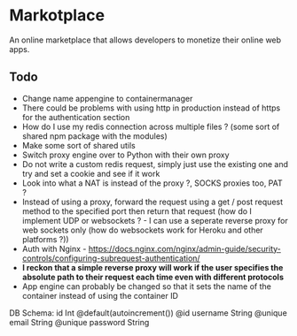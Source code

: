 # Markotplace

An online marketplace that allows developers to monetize their online web apps.

## Todo

-   Change name appengine to containermanager
-   There could be problems with using http in production instead of https for the authentication section
-   How do I use my redis connection across multiple files ? (some sort of shared npm package with the modules)
-   Make some sort of shared utils
- Switch proxy engine over to Python with their own proxy
- Do not write a custom redis request, simply just use the existing one and try and set a cookie and see if it work
- Look into what a NAT is instead of the proxy ?, SOCKS proxies too, PAT ?
-   Instead of using a proxy, forward the request using a get / post request method to the specified port then return that request (how do I implement UDP or websockets ? - I can use a seperate reverse proxy for web sockets only (how do websockets work for Heroku and other platforms ?))
-   Auth with Nginx - https://docs.nginx.com/nginx/admin-guide/security-controls/configuring-subrequest-authentication/
-   **I reckon that a simple reverse proxy will work if the user specifies the absolute path to their request each time even with different protocols**
-   App engine can probably be changed so that it sets the name of the container instead of using the container ID

DB Schema:
id Int @default(autoincrement()) @id
username String @unique
email String @unique
password String

